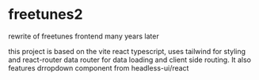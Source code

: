 # freetunes2

rewrite of freetunes frontend many years later

this project is based on the vite react typescript, uses tailwind for styling and react-router data router for data loading and client side routing. It also features drropdown component from headless-ui/react

